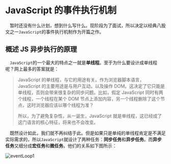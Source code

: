 # JavaScript 的事件执行机制

&ensp;&ensp;暂时还没有什么计划，想到什么写什么。现阶段为了面试，所以决定以经典八股文之一`JavaScript`的事件执行机制作为开篇之作。

## 概述 JS 异步执行的原理

&ensp;&ensp;`JavaScript`的一个最大的特点之一就是**单线程**。至于为什么要设计成单线程呢？网上最多的答案就是：

> JavaScript 的单线程，与它的用途有关。作为浏览器脚本语言，JavaScript 的主要用途是与用户互动，以及操作 DOM。这决定了它只能是单线程，否则会带来很复杂的同步问题。比如，假定 JavaScript 同时有两个线程，一个线程在某个 DOM 节点上添加内容，另一个线程删除了这个节点，这时浏览器应该以哪个线程为准？
>
> 所以，为了避免复杂性，从一诞生，JavaScript 就是单线程，这已经成了这门语言的核心特征，将来也不会改变。

&ensp;&ensp;既然设计如此，我们就不再纠结于此。但是如果只是单纯的单线程肯定是不满足实际需求的，所以`JavaScript`就设计了两种任务：**同步任务**和**异步任务**。而**异步任务**又细分成**宏任务**和**微任务**。他们的关系如下图所示：

![eventLoop1](https://raw.githubusercontent.com/justingcode/my-diary/main/docs/media/img/eventLoop1.png)
